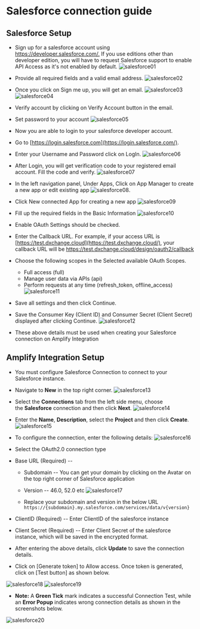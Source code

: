 # Salesforce connection guide

## Salesforce Setup

- Sign up for a salesforce account using <https://developer.salesforce.com/.> If you use editions other than developer edition, you will have to request Salesforce support to enable API Access as it's not enabled by default.
  ![salesforce01](salesforce-connection/salesforce01.png)

- Provide all required fields and a valid email address.
  ![salesforce02](salesforce-connection/salesforce02.png)

- Once you click on Sign me up, you will get an email.
  ![salesforce03](salesforce-connection/salesforce03.png)
  ![salesforce04](salesforce-connection/salesforce04.png)

- Verify account by clicking on Verify Account button in the email.

- Set password to your account
  ![salesforce05](salesforce-connection/salesforce05.png)

- Now you are able to login to your salesforce developer account.

- Go to [https://login.salesforce.com](https://login.salesforce.com/).

- Enter your Username and Password click on LogIn.
  ![salesforce06](salesforce-connection/salesforce06.png)

- After Login, you will get verification code to your registered email account. Fill the code and verify.
  ![salesforce07](salesforce-connection/salesforce07.png)

- In the left navigation panel, Under Apps, Click on App Manager to create a new app or edit existing app
  ![salesforce08](salesforce-connection/salesforce08.png).

- Click New connected App for creating a new app
  ![salesforce09](salesforce-connection/salesforce09.png)

- Fill up the required fields in the Basic Information
  ![salesforce10](salesforce-connection/salesforce10.png)

- Enable OAuth Settings should be checked.

- Enter the Callback URL. For example, if your access URL is [https://test.dxchange.cloud](https://test.dxchange.cloud/), your callback URL will be    <https://test.dxchange.cloud/design/oauth2/callback>

- Choose the following scopes in the Selected available OAuth Scopes.
  - Full access (full)
  - Manage user data via APIs (api)
  - Perform requests at any time (refresh_token, offline_access)
![salesforce11](salesforce-connection/salesforce11.png)

- Save all settings and then click Continue.

- Save the Consumer Key (Client ID) and Consumer Secret (Client Secret) displayed after clicking Continue.
  ![salesforce12](salesforce-connection/salesforce12.png)

- These above details must be used when creating your Salesforce connection on Amplify Integration

## Amplify Integration Setup

- You must configure Salesforce Connection to connect to your Salesforce instance.

- Navigate to **New** in the top right corner.
![salesforce13](salesforce-connection/salesforce13.png)

- Select the **Connections** tab from the left side menu, choose the **Salesforce** connection and then click **Next**.
![salesforce14](salesforce-connection/salesforce14.png)

- Enter the **Name**, **Description**, select the **Project** and then click **Create**.
![salesforce15](salesforce-connection/salesforce15.png)

- To configure the connection, enter the following details:
![salesforce16](salesforce-connection/salesforce16.png)

- Select the OAuth2.0 connection type

- Base URL (Required) --

  - Subdomain -- You can get your domain by clicking on the Avatar on the top right corner of Salesforce application

  - Version -- 46.0, 52.0 etc
    ![salesforce17](salesforce-connection/salesforce17.png)

  - Replace your subdomain and version in the below URL
    `https://{subdomain}.my.salesforce.com/services/data/v{version}`

- ClientID (Required) -- Enter ClientID of the salesforce instance

- Client Secret (Required) -- Enter Client Secret of the salesforce instance, which will be saved in the encrypted format.

- After entering the above details, click **Update** to save the connection details.

- Click on [Generate token] to Allow access. Once token is generated, click on [Test button] as shown below.

![salesforce18](salesforce-connection/salesforce18.png)
![salesforce19](salesforce-connection/salesforce19.png)

- **Note:** A **Green Tick** mark indicates a successful Connection
    Test, while an **Error Popup** indicates wrong connection details as
    shown in the screenshots below.

![salesforce20](salesforce-connection/salesforce20.png)
